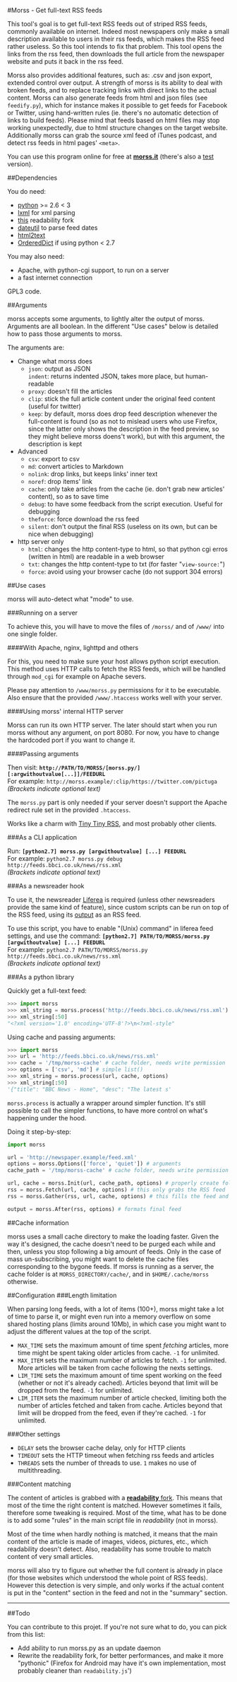 #Morss - Get full-text RSS feeds

This tool's goal is to get full-text RSS feeds out of striped RSS feeds, commonly available on internet. Indeed most newspapers only make a small description available to users in their rss feeds, which makes the RSS feed rather useless. So this tool intends to fix that problem.
This tool opens the links from the rss feed, then downloads the full article from the newspaper website and puts it back in the rss feed.

Morss also provides additional features, such as: .csv and json export, extended control over output. A strength of morss is its ability to deal with broken feeds, and to replace tracking links with direct links to the actual content.
Morss can also generate feeds from html and json files (see `feedify.py`), which for instance makes it possible to get feeds for Facebook or Twitter, using hand-written rules (ie. there's no automatic detection of links to build feeds). Please mind that feeds based on html files may stop working unexpectedly, due to html structure changes on the target website.
Additionally morss can grab the source xml feed of iTunes podcast, and detect rss feeds in html pages' `<meta>`.

You can use this program online for free at **[morss.it](http://morss.it/)** (there's also a [test](http://test.morss.it/) version).

##Dependencies

You do need:
- [python](http://www.python.org/) >= 2.6 < 3
- [lxml](http://lxml.de/) for xml parsing
- [this](https://github.com/buriy/python-readability) readability fork
- [dateutil](http://labix.org/python-dateutil) to parse feed dates
- [html2text](http://www.aaronsw.com/2002/html2text/)
- [OrderedDict](https://pypi.python.org/pypi/ordereddict) if using python < 2.7

You may also need:
- Apache, with python-cgi support, to run on a server
- a fast internet connection

GPL3 code.

##Arguments

morss accepts some arguments, to lightly alter the output of morss. Arguments are all boolean. In the different "Use cases" below is detailed how to pass those arguments to morss.

The arguments are:

- Change what morss does
	- `json`: output as JSON  
	`indent`: returns indented JSON, takes more place, but human-readable
	- `proxy`: doesn't fill the articles
	- `clip`: stick the full article content under the original feed content (useful for twitter)
	- `keep`: by default, morss does drop feed description whenever the full-content is found (so as not to mislead users who use Firefox, since the latter only shows the description in the feed preview, so they might believe morss doens't work), but with this argument, the description is kept
- Advanced
	- `csv`: export to csv
	- `md`: convert articles to Markdown
	- `nolink`: drop links, but keeps links' inner text
	- `noref`: drop items' link
	- `cache`: only take articles from the cache (ie. don't grab new articles' content), so as to save time
	- `debug`: to have some feedback from the script execution. Useful for debugging
	- `theforce`: force download the rss feed
	- `silent`: don't output the final RSS (useless on its own, but can be nice when debugging)
- http server only
	- `html`: changes the http content-type to html, so that python cgi erros (written in html) are readable in a web browser
	- `txt`: changes the http content-type to txt (for faster "`view-source:`")
	- `force`: avoid using your browser cache (do not support 304 errors)

##Use cases

morss will auto-detect what "mode" to use.

###Running on a server

To achieve this, you will have to move the files of `/morss/` and of `/www/` into one single folder.

####With Apache, nginx, lighttpd and others

For this, you need to make sure your host allows python script execution. This method uses HTTP calls to fetch the RSS feeds, which will be handled through `mod_cgi` for example on Apache severs.

Please pay attention to `/www/morss.py` permissions for it to be executable. Also ensure that the provided `/www/.htaccess` works well with your server.

####Using morss' internal HTTP server

Morss can run its own HTTP server. The later should start when you run morss without any argument, on port 8080. For now, you have to change the hardcoded port if you want to change it.

####Passing arguments

Then visit: **`http://PATH/TO/MORSS/[morss.py/][:argwithoutvalue[...]]/FEEDURL`**  
For example: `http://morss.example/:clip/https://twitter.com/pictuga`  
*(Brackets indicate optional text)*

The `morss.py` part is only needed if your server doesn't support the Apache redirect rule set in the provided `.htaccess`.

Works like a charm with [Tiny Tiny RSS](http://tt-rss.org/redmine/projects/tt-rss/wiki), and most probably other clients.

###As a CLI application

Run: **`[python2.7] morss.py [argwithoutvalue] [...] FEEDURL`**  
For example: `python2.7 morss.py debug http://feeds.bbci.co.uk/news/rss.xml`  
*(Brackets indicate optional text)*

###As a newsreader hook

To use it, the newsreader [Liferea](http://lzone.de/liferea/) is required (unless other newsreaders provide the same kind of feature), since custom scripts can be run on top of the RSS feed, using its [output](http://lzone.de/liferea/scraping.htm) as an RSS feed.

To use this script, you have to enable "(Unix) command" in liferea feed settings, and use the command: **`[python2.7] PATH/TO/MORSS/morss.py [argwithoutvalue] [...] FEEDURL`**  
For example: `python2.7 PATH/TO/MORSS/morss.py http://feeds.bbci.co.uk/news/rss.xml`  
*(Brackets indicate optional text)*

###As a python library

Quickly get a full-text feed:
```python
>>> import morss
>>> xml_string = morss.process('http://feeds.bbci.co.uk/news/rss.xml')
>>> xml_string[:50]
"<?xml version='1.0' encoding='UTF-8'?>\n<?xml-style"
```

Using cache and passing arguments:
```python
>>> import morss
>>> url = 'http://feeds.bbci.co.uk/news/rss.xml'
>>> cache = '/tmp/morss-cache' # cache folder, needs write permission
>>> options = ['csv', 'md'] # simple list()
>>> xml_string = morss.process(url, cache, options)
>>> xml_string[:50]
'{"title": "BBC News - Home", "desc": "The latest s'
```

`morss.process` is actually a wrapper around simpler function. It's still possible to call the simpler functions, to have more control on what's happening under the hood.

Doing it step-by-step:
```python
import morss

url = 'http://newspaper.example/feed.xml'
options = morss.Options(['force', 'quiet']) # arguments
cache_path = '/tmp/morss-cache' # cache folder, needs write permission

url, cache = morss.Init(url, cache_path, options) # properly create folders and objects
rss = morss.Fetch(url, cache, options) # this only grabs the RSS feed
rss = morss.Gather(rss, url, cache, options) # this fills the feed and cleans it up

output = morss.After(rss, options) # formats final feed
```

##Cache information

morss uses a small cache directory to make the loading faster. Given the way it's designed, the cache doesn't need to be purged each while and then, unless you stop following a big amount of feeds. Only in the case of mass un-subscribing, you might want to delete the cache files corresponding to the bygone feeds. If morss is running as a server, the cache folder is at `MORSS_DIRECTORY/cache/`, and in `$HOME/.cache/morss` otherwise.

##Configuration
###Length limitation

When parsing long feeds, with a lot of items (100+), morss might take a lot of time to parse it, or might even run into a memory overflow on some shared hosting plans (limits around 10Mb), in which case you might want to adjust the different values at the top of the script.

- `MAX_TIME` sets the maximum amount of time spent *fetching* articles, more time might be spent taking older articles from cache. `-1` for unlimited.
- `MAX_ITEM` sets the maximum number of articles to fetch. `-1` for unlimited. More articles will be taken from cache following the nexts settings.
- `LIM_TIME` sets the maximum amount of time spent working on the feed (whether or not it's already cached). Articles beyond that limit will be dropped from the feed. `-1` for unlimited.
- `LIM_ITEM` sets the maximum number of article checked, limiting both the number of articles fetched and taken from cache. Articles beyond that limit will be dropped from the feed, even if they're cached. `-1` for unlimited.

###Other settings

- `DELAY` sets the browser cache delay, only for HTTP clients
- `TIMEOUT` sets the HTTP timeout when fetching rss feeds and articles
- `THREADS` sets the number of threads to use. `1` makes no use of multithreading.

###Content matching

The content of articles is grabbed with a [**readability** fork](https://github.com/buriy/python-readability). This means that most of the time the right content is matched. However sometimes it fails, therefore some tweaking is required. Most of the time, what has to be done is to add some "rules" in the main script file in *readability* (not in morss).

Most of the time when hardly nothing is matched, it means that the main content of the article is made of images, videos, pictures, etc., which readability doesn't detect. Also, readability has some trouble to match content of very small articles.

morss will also try to figure out whether the full content is already in place (for those websites which understood the whole point of RSS feeds). However this detection is very simple, and only works if the actual content is put in the "content" section in the feed and not in the "summary" section.

***

##Todo

You can contribute to this projet. If you're not sure what to do, you can pick from this list:

- Add ability to run morss.py as an update daemon
- Rewrite the readability fork, for better performances, and make it more "pythonic" (Firefox for Android may have it's own implementation, most probably cleaner than `readability.js`')

